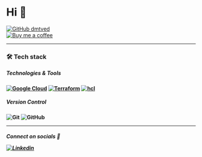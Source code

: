 <h1>Hi 👋</h1>

[![GitHub dmtved](https://img.shields.io/github/followers/dmtved?label=follow&style=social)](https://github.com/dmtved)
<br>
[![Buy me a coffee](https://img.shields.io/badge/I_❤️_Coffee!-white?logo=Buy%20Me%20A%20Coffee&logoColor=black)](https://www.buymeacoffee.com/coffee4dmt)

<!--
**dmtved/dmtved** is a ✨ _special_ ✨ repository because its `README.md` (this file) appears on your GitHub profile.

Here are some ideas to get you started:

- 🔭 I’m currently working on ...
- 🌱 I’m currently learning ...
- 👯 I’m looking to collaborate on ...
- 🤔 I’m looking for help with ...
- 💬 Ask me about ...
- 📫 How to reach me: ...
- 😄 Pronouns: ...
- ⚡ Fun fact: ...
-->

***

### 🛠 Tech stack
<b>
<h5>Technologies & Tools</h5>
<b>
  
[![Google Cloud](https://img.shields.io/badge/Google%20Cloud-white?logo=google-cloud)](https://cloud.google.com/)
[![Terraform](https://img.shields.io/badge/Terraform-informational?style=flat&logo=terraform&logoColor=black&labelColor=white&color=white)](https://www.terraform.io/)
[![hcl](https://img.shields.io/badge/HashiCorp_Configuration_Language-informational?style=flat&logo=hcl&logoColor=black&logoWidth=50labelColor=white&color=white)](https://github.com/hashicorp/hcl#hcl)
<b>
<h5>Version Control</h5>
<b>

![Git](https://img.shields.io/badge/-Git-lightgray?logo=git)
![GitHub](https://img.shields.io/badge/-GitHub-181717?logo=github)

***

<h5>Connect on socials 💬</5>

[![Linkedin](https://img.shields.io/badge/-Linkedin-blue?style=flat&logo=Linkedin&logoColor=white&link=https://www.linkedin.com/in/daisiemarietwist/)](https://www.linkedin.com/in/daisiemarietwist/)
